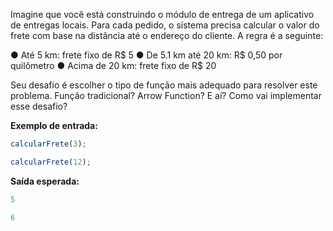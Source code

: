Imagine que você está construindo o módulo de entrega de um aplicativo de entregas locais. Para cada pedido, o sistema precisa calcular o valor do frete com base na distância até o endereço do cliente. A regra é a seguinte:

● Até 5 km: frete fixo de R$ 5
● De 5.1 km até 20 km: R$ 0,50 por quilômetro
● Acima de 20 km: frete fixo de R$ 20

Seu desafio é escolher o tipo de função mais adequado para resolver este problema. Função tradicional? Arrow Function? E aí? Como vai implementar esse desafio?

**Exemplo de entrada:**

```js
calcularFrete(3);
```
```js
calcularFrete(12);
```
**Saída esperada:**

```js
5
```
```js
6
```